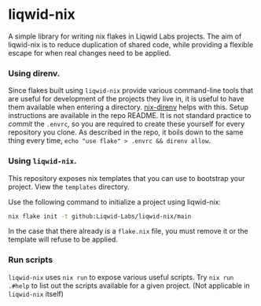 # liqwid-nix

A simple library for writing nix flakes in Liqwid Labs projects. The aim of liqwid-nix is to reduce duplication of shared code, while providing a flexible escape for when real changes need to be applied.

### Using direnv.

Since flakes built using `liqwid-nix` provide various command-line tools that are useful for development of the projects they live in, it is useful to have them available when entering a directory. [nix-direnv](https://github.com/nix-community/nix-direnv) helps with this. Setup instructions are available in the repo README. It is not standard practice to _commit_ the `.envrc`, so you are required to create these yourself for every repository you clone. As described in the repo, it boils down to the same thing every time, `echo "use flake" > .envrc && direnv allow`.

### Using `liqwid-nix`.

This repository exposes nix templates that you can use to bootstrap your project. View the `templates` directory.

Use the following command to initialize a project using liqwid-nix:
```sh
nix flake init -t github:Liqwid-Labs/liqwid-nix/main
```

In the case that there already is a `flake.nix` file, you must remove it or the template will refuse to be applied.

### Run scripts

`liqwid-nix` uses `nix run` to expose various useful scripts. Try `nix run .#help` to list out the scripts available for a given project. (Not applicable in `liqwid-nix` itself)
